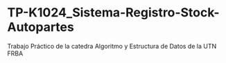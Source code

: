 # TP-K1024_Sistema-Registro-Stock-Autopartes
Trabajo Práctico de la catedra Algoritmo y Estructura de Datos de la UTN FRBA
